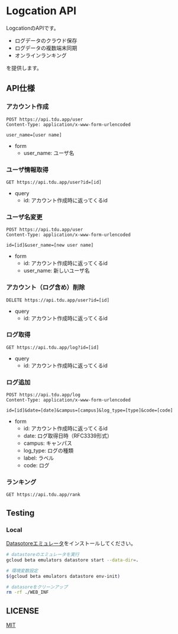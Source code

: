 # Logcation API

LogcationのAPIです。

- ログデータのクラウド保存
- ログデータの複数端末同期
- オンラインランキング

を提供します。

## API仕様

### アカウント作成

```text
POST https://api.tdu.app/user
Content-Type: application/x-www-form-urlencoded

user_name=[user name]
```

- form
  - user_name: ユーザ名

### ユーザ情報取得

```text
GET https://api.tdu.app/user?id=[id]
```

- query
  - id: アカウント作成時に返ってくるid

### ユーザ名変更

```text
POST https://api.tdu.app/user
Content-Type: application/x-www-form-urlencoded

id=[id]&user_name=[new user name]
```

- form
  - id: アカウント作成時に返ってくるid
  - user_name: 新しいユーザ名

### アカウント（ログ含め）削除

```text
DELETE https://api.tdu.app/user?id=[id]
```

- query
  - id: アカウント作成時に返ってくるid

### ログ取得

```text
GET https://api.tdu.app/log?id=[id]
```

- query
  - id: アカウント作成時に返ってくるid

### ログ追加

```text
POST https://api.tdu.app/log
Content-Type: application/x-www-form-urlencoded

id=[id]&date=[date]&campus=[campus]&log_type=[type]&code=[code]
```

- form
  - id: アカウント作成時に返ってくるid
  - date: ログ取得日時（RFC3339形式）
  - campus: キャンパス
  - log_type: ログの種類
  - label: ラベル
  - code: ログ

### ランキング

```text
GET https://api.tdu.app/rank
```

## Testing

### Local

[Datasotoreエミュレータ](https://cloud.google.com/datastore/docs/tools/datastore-emulator#linux-macos)をインストールしてください。

```bash
# datastoreのエミュレータを実行
gcloud beta emulators datastore start --data-dir=.

# 環境変数設定
$(gcloud beta emulators datastore env-init)

# datasoreをクリーンアップ
rm -rf ./WEB_INF
```

## LICENSE

[MIT](./LICENSE)
